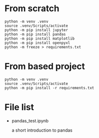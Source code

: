 # From scratch

```
python -m venv .venv
source .venv/Scripts/activate
python -m pip install jupyter 
python -m pip install pandas
python -m pip install matplotlib
python -m pip install openpyxl
python -m freeze > requirements.txt
```

# From based project

```
python -m venv .venv
source .venv/Scripts/activate
python -m pip install -r requirements.txt
```

# File list

- pandas_test.ipynb

  a short introduction to pandas